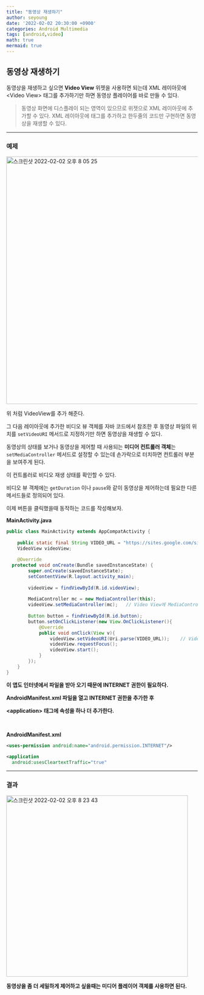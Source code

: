 ```yaml
---
title: "동영상 재생하기"
author: seyoung
date: '2022-02-02 20:30:00 +0900'
categories: Android Multimedia
tags: [android,video]
math: true
mermaid: true
---
```


## 동영상 재생하기

동영상을 재생하고 싶으면 **Video View** 위젯을 사용하면 되는데 XML 레이아웃에 \<Video View> 태그를 추가하기만 하면 동영상 플레이어를 바로 만들 수 있다.

> 동영상 화면에 디스플레이 되는 영역이 있으므로 위젯으로 XML 레이아웃에 추가할 수 있다. XML 레이아웃에 태그를 추가하고 한두줄의 코드만 구현하면 동영상을 재생할 수 있다.


---

### 예제

<img width="653" alt="스크린샷 2022-02-02 오후 8 05 25" src="https://user-images.githubusercontent.com/54762273/152142222-ad0685a8-09bb-4b9d-8a6a-50ed4e68da72.png">

위 처럼 VideoView를 추가 해준다.

그 다음 레이아웃에 추가한 비디오 뷰 객체를 자바 코드에서 참조한 후 동영상 파일의 위치를 `setVideoURI` 메서드로 지정하기만 하면 동영상을 재생할 수 있다.

동영상의 상태를 보거나 동영상을 제어할 때 사용되는 **미디어 컨트롤러 객체**는 `setMediaController` 메서드로 설정할 수 있는데 손가락으로 터치하면 컨트롤러 부분을 보여주게 된다.

이 컨트롤러로 비디오 재생 상태를 확인할 수 있다.

비디오 뷰 객체에는 `getDuration` 이나 `pause`와 같이 동영상을 제어하는데 필요한 다른 메서드들로 정의되어 있다.

이제 버튼을 클릭했을때 동작하는 코드를 작성해보자.


**MainActivity.java**

```java
public class MainActivity extends AppCompatActivity {  
  
    public static final String VIDEO_URL = "https://sites.google.com/site/ubiaccessmobile/sample_video.mp4";  
    VideoView videoView;  
  
    @Override  
  protected void onCreate(Bundle savedInstanceState) {  
        super.onCreate(savedInstanceState);  
        setContentView(R.layout.activity_main);  
  
        videoView = findViewById(R.id.videoView);  
  
        MediaController mc = new MediaController(this);  
        videoView.setMediaController(mc);   // Video View에 MediaController 설정하기  
  
	    Button button = findViewById(R.id.button);  
        button.setOnClickListener(new View.OnClickListener(){  
            @Override  
		    public void onClick(View v){  
                videoView.setVideoURI(Uri.parse(VIDEO_URL));    // VideoView에 재생할 대상 설정하고 재생 시작  
			    videoView.requestFocus();  
                videoView.start();  
            }  
        });  
    }  
}

```

**이 앱도 인터넷에서 파일을 받아 오기 때문에 INTERNET 권한이 필요하다.**

**AndroidManifest.xml 파일을 열고 INTERNET 권한을 추가한 후**

**\<application> 태그에 속성을 하나 더 추가한다.**

<br>

**AndroidManifest.xml**

```xml
<uses-permission android:name="android.permission.INTERNET"/>  
  
<application  
  android:usesCleartextTraffic="true"

```


---
### 결과

<img width="478" alt="스크린샷 2022-02-02 오후 8 23 43" src="https://user-images.githubusercontent.com/54762273/152144781-bd2abb7e-d5ce-4a51-acfc-3ed7df0062c1.png">


**동영상을 좀 더 세밀하게 제어하고 싶을때는 미디어 플레이어 객체를 사용하면 된다.**